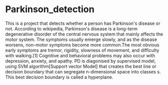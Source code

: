 # Parkinson_detection
This is a project that detects whether a person has Parkinson's disease or not. 
According to wikipedia, Parkinson's disease  is a long-term degenerative disorder of the central nervous system that mainly affects the motor system.
The symptoms usually emerge slowly, and as the disease worsens, non-motor symptoms become more common.The most obvious early symptoms are tremor, rigidity, slowness of movement, and difficulty with walking.[1] 
Cognitive and behavioral problems may also occur with depression, anxiety, and apathy. 
PD is diagonised by supervised model, using  SVM algorithm[Support vector Model] that creates the best line or decision boundary
that can segregate n-dimensional space into classes s. This best decision boundary is called a hyperplane.

